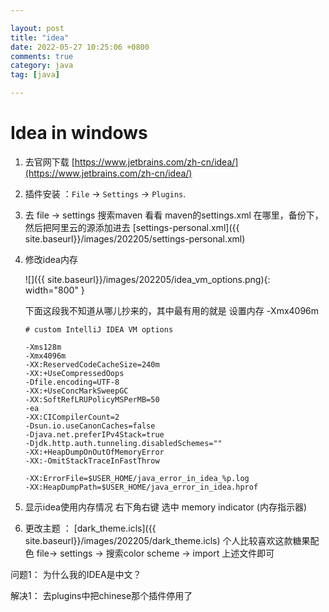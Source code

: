 ```yaml
---

layout: post
title: "idea"
date: 2022-05-27 10:25:06 +0800
comments: true
category: java
tag: [java]

---
```


# Idea in windows

1.  去官网下载  [https://www.jetbrains.com/zh-cn/idea/](https://www.jetbrains.com/zh-cn/idea/)

2.  插件安装 ：`File` -> `Settings` -> `Plugins`.

3.  去 file -> settings 搜索maven 看看 maven的settings.xml 在哪里，备份下，然后把阿里云的源添加进去     [settings-personal.xml]({{ site.baseurl}}/images/202205/settings-personal.xml)

4.  修改idea内存  

    ![]({{ site.baseurl}}/images/202205/idea_vm_options.png){: width="800" }

    下面这段我不知道从哪儿抄来的，其中最有用的就是 设置内存     -Xmx4096m

    ```
    # custom IntelliJ IDEA VM options
    
    -Xms128m
    -Xmx4096m
    -XX:ReservedCodeCacheSize=240m
    -XX:+UseCompressedOops
    -Dfile.encoding=UTF-8
    -XX:+UseConcMarkSweepGC
    -XX:SoftRefLRUPolicyMSPerMB=50
    -ea
    -XX:CICompilerCount=2
    -Dsun.io.useCanonCaches=false
    -Djava.net.preferIPv4Stack=true
    -Djdk.http.auth.tunneling.disabledSchemes=""
    -XX:+HeapDumpOnOutOfMemoryError
    -XX:-OmitStackTraceInFastThrow
    
    -XX:ErrorFile=$USER_HOME/java_error_in_idea_%p.log
    -XX:HeapDumpPath=$USER_HOME/java_error_in_idea.hprof
    
    ```

5.  显示idea使用内存情况  右下角右键 选中 memory indicator (内存指示器)

6.  更改主题 ：   [dark_theme.icls]({{ site.baseurl}}/images/202205/dark_theme.icls)  个人比较喜欢这款糖果配色
file-> settings -> 搜索color scheme -> import 上述文件即可
    

问题1： 为什么我的IDEA是中文？

解决1： 去plugins中把chinese那个插件停用了